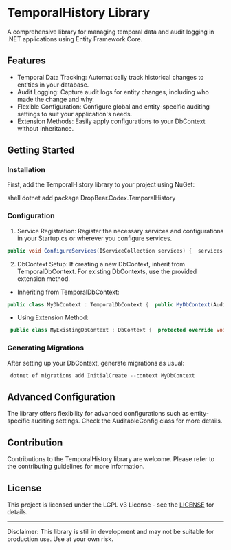 # TemporalHistory Library

A comprehensive library for managing temporal data and audit logging in .NET applications using Entity Framework Core.

## Features

- Temporal Data Tracking: Automatically track historical changes to entities in your database.
- Audit Logging: Capture audit logs for entity changes, including who made the change and why.
- Flexible Configuration: Configure global and entity-specific auditing settings to suit your application's needs.
- Extension Methods: Easily apply configurations to your DbContext without inheritance.

## Getting Started

### Installation

First, add the TemporalHistory library to your project using NuGet:

shell dotnet add package DropBear.Codex.TemporalHistory 

### Configuration

1. Service Registration: Register the necessary services and configurations in your Startup.cs or wherever you configure services.

```csharp
public void ConfigureServices(IServiceCollection services) {  services.AddTemporalHistory(config =>  {  config.GetCurrentUserIdFunc = () => "Implement logic to get current user ID";  config.GetChangeReasonFunc = (entity) => "Implement logic to determine change reason";  }); } 
```
2. DbContext Setup: If creating a new DbContext, inherit from TemporalDbContext. For existing DbContexts, use the provided extension method.

- Inheriting from TemporalDbContext:

```csharp
public class MyDbContext : TemporalDbContext {  public MyDbContext(AuditableConfig auditableConfig, ILogger<TemporalDbContext> logger)  : base(auditableConfig, logger)  {  }   protected override void OnModelCreating(ModelBuilder modelBuilder)  {  base.OnModelCreating(modelBuilder);  modelBuilder.ApplyTemporalHistoryConfigurations();  } } 
``` 
- Using Extension Method:

```csharp
 public class MyExistingDbContext : DbContext {  protected override void OnModelCreating(ModelBuilder modelBuilder)  {  base.OnModelCreating(modelBuilder);  modelBuilder.ApplyTemporalHistoryConfigurations();  } } 
```


### Generating Migrations

After setting up your DbContext, generate migrations as usual:

```csharp
 dotnet ef migrations add InitialCreate --context MyDbContext 
```

## Advanced Configuration

The library offers flexibility for advanced configurations such as entity-specific auditing settings. Check the AuditableConfig class for more details.

## Contribution

Contributions to the TemporalHistory library are welcome. Please refer to the contributing guidelines for more information.

## License

This project is licensed under the LGPL v3 License - see the [LICENSE](https://www.gnu.org/licenses/lgpl-3.0.en.html) for details.

---

Disclaimer: This library is still in development and may not be suitable for production use. Use at your own risk.
